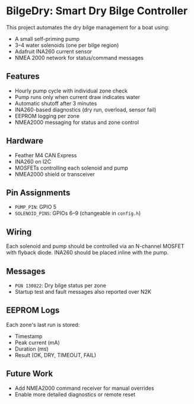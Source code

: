 # BilgeDry: Smart Dry Bilge Controller

This project automates the dry bilge management for a boat using:
- A small self-priming pump
- 3–4 water solenoids (one per bilge region)
- Adafruit INA260 current sensor
- NMEA 2000 network for status/command messages

## Features
- Hourly pump cycle with individual zone check
- Pump runs only when current draw indicates water
- Automatic shutoff after 3 minutes
- INA260-based diagnostics (dry run, overload, sensor fail)
- EEPROM logging per zone
- NMEA2000 messaging for status and zone control

## Hardware
- Feather M4 CAN Express
- INA260 on I2C
- MOSFETs controlling each solenoid and pump
- NMEA2000 shield or transceiver

## Pin Assignments
- `PUMP_PIN`: GPIO 5
- `SOLENOID_PINS`: GPIOs 6–9 (changeable in `config.h`)

## Wiring
Each solenoid and pump should be controlled via an N-channel MOSFET with flyback diode. INA260 should be placed inline with the pump.

## Messages
- `PGN 130822`: Dry bilge status per zone
- Startup test and fault messages also reported over N2K

## EEPROM Logs
Each zone's last run is stored:
- Timestamp
- Peak current (mA)
- Duration (ms)
- Result (OK, DRY, TIMEOUT, FAIL)

## Future Work
- Add NMEA2000 command receiver for manual overrides
- Enable more detailed diagnostics or remote reset
